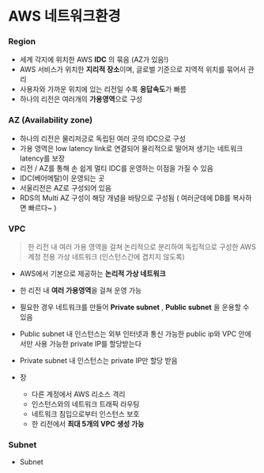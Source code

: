 # AWS 네트워크환경


### Region

- 세계 각지에 위치한 AWS **IDC** 의 묶음 (AZ가 있음!)
- AWS 서비스가 위치한 **지리적 장소**이며, 글로벌 기준으로 지역적 위치를 묶어서 관리
- 사용자와 가까운 위치에 있는 리전일 수록 **응답속도**가 빠름
- 하나의 리전은 여러개의 **가용영역**으로 구성


### AZ (Availability zone)

- 하나의 리전은 물리저긍로 독립된 여러 곳의 IDC으로 구성
- 가용 영역은 low latency link로 연결되어 물리적으로 떨어져 생기는 네트워크 latency를 보장
- 리전 / AZ를 통해 손 쉽게 멀티 IDC를 운영하는 이점을 가질 수 있음
- IDC(베어메탈)이 운영되는 곳
- 서울리전은 AZ로 구성되어 있음
- RDS의 Multi AZ 구성이 해당 개념을 바탕으로 구성됨 ( 여러군데에 DB를 복사하면 빠르다~ )

### VPC

> 한 리전 내 여러 가용 영역을 걸쳐 논리적으로 분리하여 독립적으로 구성한 AWS 계정 전용 가상 네트워크 (인스턴스간에 겹치지 않도록)

- AWS에서 기본으로 제공하는 **논리적 가상 네트워크**
- 한 리전 내 **여러 가용영역**을 걸쳐 운영 가능
- 필요한 경우 네트워크를 만들어 **Private subnet** , **Public subnet** 을 운용할 수 있음
- Public subnet 내 인스턴스는 외부 인터넷과 통신 가능한 public ip와 VPC 안에서만 사용 가능한 private IP를 할당받는다
- Private subnet 내 인스턴스는 private IP만 할당 받음

- 장
    - 다른 계정에서 AWS 리소스 격리
    - 인스턴스와의 네트워크 트래픽 라우팅
    - 네트워크 침입으로부터 인스턴스 보호
    - 한 리전에서 **최대 5개의 VPC 생성 가능**
    
    
### Subnet
    





- Subnet